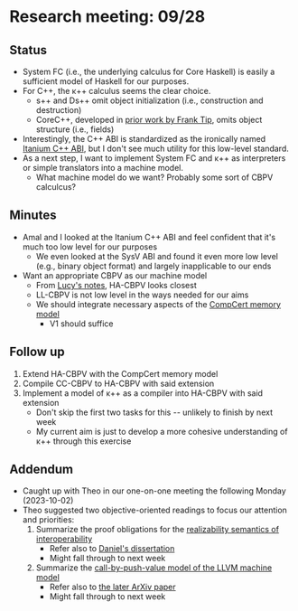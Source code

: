 # Research meeting: 09/28

## Status
* System FC (i.e., the underlying calculus for Core Haskell) is easily a sufficient model of Haskell for our purposes.
* For C++, the κ++ calculus seems the clear choice.
    * s++ and Ds++ omit object initialization (i.e., construction and destruction)
    * CoreC++, developed in [prior work by Frank Tip](refs/cpp.core.pdf), omits object structure (i.e., fields)
* Interestingly, the C++ ABI is standardized as the ironically named [Itanium C++ ABI](https://itanium-cxx-abi.github.io/cxx-abi/abi.html), but I don't see much utility for this low-level standard.
* As a next step, I want to implement System FC and κ++ as interpreters or simple translators into a machine model.
    * What machine model do we want? Probably some sort of CBPV calculcus?

## Minutes
* Amal and I looked at the Itanium C++ ABI and feel confident that it's much too low level for our purposes
    * We even looked at the SysV ABI and found it even more low level (e.g., binary object format) and largely inapplicable to our ends
* Want an appropriate CBPV as our machine model
    * From [Lucy's notes](refs/cbpv.lucy.pdf), HA-CBPV looks closest
    * LL-CBPV is not low level in the ways needed for our aims
    * We should integrate necessary aspects of the [CompCert memory model](refs/compcert.memory.pdf)
        * V1 should suffice

## Follow up
1. Extend HA-CBPV with the CompCert memory model
2. Compile CC-CBPV to HA-CBPV with said extension
3. Implement a model of κ++ as a compiler into HA-CBPV with said extension
    * Don't skip the first two tasks for this -- unlikely to finish by next week
    * My current aim is just to develop a more cohesive understanding of κ++ through this exercise

## Addendum
* Caught up with Theo in our one-on-one meeting the following Monday (2023-10-02)
* Theo suggested two objective-oriented readings to focus our attention and priorities:
    1. Summarize the proof obligations for the [realizability semantics of interoperability](refs/interop.sound.pdf)
        * Refer also to [Daniel's dissertation](refs/interop.realiz.pdf)
        * Might fall through to next week
    2. Summarize the [call-by-push-value model of the LLVM machine model](refs/cbpv.ssa.pdf)
        * Refer also to [the later ArXiv paper](refs/cbpv.cfg.pdf)
        * Might fall through to next week

